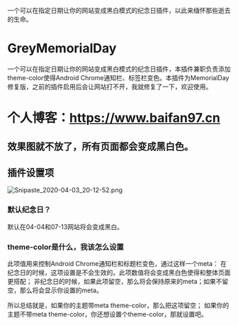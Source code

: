 一个可以在指定日期让你的网站变成黑白模式的纪念日插件，以此来缅怀那些逝去的生命。

<!--more-->
# GreyMemorialDay
一个可以在指定日期让你的网站变成黑白模式的纪念日插件，本插件兼职负责添加theme-color使得Android Chrome通知栏、标签栏变色。本插件为MemorialDay修复版，之前的插件启用后会让网站打不开，我就修复了一下，欢迎使用。
# 个人博客：https://www.baifan97.cn
## 效果图就不放了，所有页面都会变成黑白色。
## 插件设置项
![Snipaste_2020-04-03_20-12-52.png][1]

### 默认纪念日？
默认在04-04和07-13网站将会变成黑白。

### theme-color是什么，我该怎么设置

此项值用来控制Android Chrome通知栏和标题栏变色，通过这样一个meta： <meta name="theme-color" content="#299981"> 在纪念日的时候，这项设置是不会生效的。此项数值将会变成黑白色使得和整体页面更搭配； 
非纪念日的时候，如果此项留空，那么将会保持原来的meta；如果不留空，那么将会显示你设置的meta。 

所以总结就是，如果你的主题带meta theme-color，那么把这项留空； 如果你的主题不带meta theme-color，你还想设置个theme-color，那就设置吧。




  [1]: https://cdn.jsdelivr.net/gh/baifan97/blogimg/usr/uploads/2020/04/1236463137.png#vwid=1035&vhei=400
